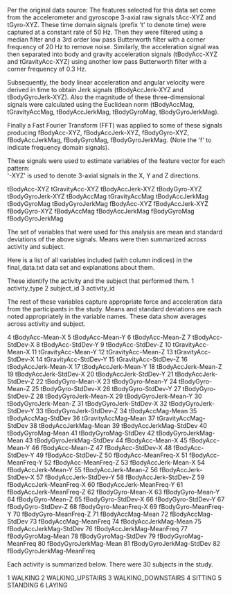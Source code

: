 Per the original data source:
The features selected for this data set come from the accelerometer and gyroscope 3-axial
raw signals tAcc-XYZ and tGyro-XYZ. These time domain signals (prefix 't' to denote time)
were captured at a constant rate of 50 Hz. Then they were filtered using a median filter
and a 3rd order low pass Butterworth filter with a corner frequency of 20 Hz to remove 
noise. Similarly, the acceleration signal was then separated into body and gravity
acceleration signals (tBodyAcc-XYZ and tGravityAcc-XYZ) using another low pass
Butterworth filter with a corner frequency of 0.3 Hz. 

Subsequently, the body linear acceleration and angular velocity were derived in
time to obtain Jerk signals (tBodyAccJerk-XYZ and tBodyGyroJerk-XYZ). Also the magnitude
of these three-dimensional signals were calculated using the Euclidean norm
(tBodyAccMag, tGravityAccMag, tBodyAccJerkMag, tBodyGyroMag, tBodyGyroJerkMag). 

Finally a Fast Fourier Transform (FFT) was applied to some of these signals
producing fBodyAcc-XYZ, fBodyAccJerk-XYZ, fBodyGyro-XYZ, fBodyAccJerkMag, fBodyGyroMag,
fBodyGyroJerkMag. (Note the 'f' to indicate frequency domain signals). 

These signals were used to estimate variables of the feature vector for each pattern:  
'-XYZ' is used to denote 3-axial signals in the X, Y and Z directions.

tBodyAcc-XYZ
tGravityAcc-XYZ
tBodyAccJerk-XYZ
tBodyGyro-XYZ
tBodyGyroJerk-XYZ
tBodyAccMag
tGravityAccMag
tBodyAccJerkMag
tBodyGyroMag
tBodyGyroJerkMag
fBodyAcc-XYZ
fBodyAccJerk-XYZ
fBodyGyro-XYZ
fBodyAccMag
fBodyAccJerkMag
fBodyGyroMag
fBodyGyroJerkMag

The set of variables that were used for this analysis are mean and standard deviations
of the above signals.  Means were then summarized across activity and subject.


Here is a list of all variables included (with column indices) in the final_data.txt 
data set and explanations about them.

These identify the activity and the subject that performed them.
1   activity_type
2	subject_id
3	activity_id

The rest of these variables capture appropriate force and acceleration
data from the participants in the study.  Means and standard deviations are 
each noted appropriately in the variable names.  These data show averages across
activity and subject.

4	tBodyAcc-Mean-X 
5	tBodyAcc-Mean-Y 
6	tBodyAcc-Mean-Z
7	tBodyAcc-StdDev-X
8	tBodyAcc-StdDev-Y
9	tBodyAcc-StdDev-Z
10	tGravityAcc-Mean-X
11	tGravityAcc-Mean-Y
12	tGravityAcc-Mean-Z
13	tGravityAcc-StdDev-X
14	tGravityAcc-StdDev-Y
15	tGravityAcc-StdDev-Z
16	tBodyAccJerk-Mean-X
17	tBodyAccJerk-Mean-Y
18	tBodyAccJerk-Mean-Z
19	tBodyAccJerk-StdDev-X
20	tBodyAccJerk-StdDev-Y
21	tBodyAccJerk-StdDev-Z
22	tBodyGyro-Mean-X
23	tBodyGyro-Mean-Y
24	tBodyGyro-Mean-Z
25	tBodyGyro-StdDev-X
26	tBodyGyro-StdDev-Y
27	tBodyGyro-StdDev-Z
28	tBodyGyroJerk-Mean-X
29	tBodyGyroJerk-Mean-Y
30	tBodyGyroJerk-Mean-Z
31	tBodyGyroJerk-StdDev-X
32	tBodyGyroJerk-StdDev-Y
33	tBodyGyroJerk-StdDev-Z
34	tBodyAccMag-Mean
35	tBodyAccMag-StdDev
36	tGravityAccMag-Mean
37	tGravityAccMag-StdDev
38	tBodyAccJerkMag-Mean
39	tBodyAccJerkMag-StdDev
40	tBodyGyroMag-Mean
41	tBodyGyroMag-StdDev
42	tBodyGyroJerkMag-Mean
43	tBodyGyroJerkMag-StdDev
44	fBodyAcc-Mean-X
45	fBodyAcc-Mean-Y
46	fBodyAcc-Mean-Z
47	fBodyAcc-StdDev-X
48	fBodyAcc-StdDev-Y
49	fBodyAcc-StdDev-Z
50	fBodyAcc-MeanFreq-X
51	fBodyAcc-MeanFreq-Y
52	fBodyAcc-MeanFreq-Z
53	fBodyAccJerk-Mean-X
54	fBodyAccJerk-Mean-Y
55	fBodyAccJerk-Mean-Z
56	fBodyAccJerk-StdDev-X
57	fBodyAccJerk-StdDev-Y
58	fBodyAccJerk-StdDev-Z
59	fBodyAccJerk-MeanFreq-X
60	fBodyAccJerk-MeanFreq-Y
61	fBodyAccJerk-MeanFreq-Z
62	fBodyGyro-Mean-X
63	fBodyGyro-Mean-Y
64	fBodyGyro-Mean-Z
65	fBodyGyro-StdDev-X
66	fBodyGyro-StdDev-Y
67	fBodyGyro-StdDev-Z
68	fBodyGyro-MeanFreq-X
69	fBodyGyro-MeanFreq-Y
70	fBodyGyro-MeanFreq-Z
71	fBodyAccMag-Mean
72	fBodyAccMag-StdDev
73	fBodyAccMag-MeanFreq
74	fBodyAccJerkMag-Mean
75	fBodyAccJerkMag-StdDev
76	fBodyAccJerkMag-MeanFreq
77	fBodyGyroMag-Mean
78	fBodyGyroMag-StdDev
79	fBodyGyroMag-MeanFreq
80	fBodyGyroJerkMag-Mean
81	fBodyGyroJerkMag-StdDev
82	fBodyGyroJerkMag-MeanFreq

Each activity is summarized below.  There were 30 subjects in the study.

1 WALKING
2 WALKING_UPSTAIRS
3 WALKING_DOWNSTAIRS
4 SITTING
5 STANDING
6 LAYING
